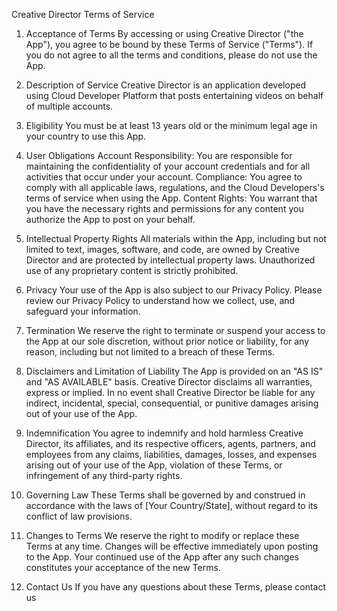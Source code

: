 Creative Director Terms of Service
1. Acceptance of Terms
By accessing or using Creative Director ("the App"), you agree to be bound by these Terms of Service ("Terms"). If you do not agree to all the terms and conditions, please do not use the App.

2. Description of Service
Creative Director is an application developed using Cloud Developer Platform that posts entertaining videos on behalf of multiple accounts.

3. Eligibility
You must be at least 13 years old or the minimum legal age in your country to use this App.

4. User Obligations
Account Responsibility: You are responsible for maintaining the confidentiality of your account credentials and for all activities that occur under your account.
Compliance: You agree to comply with all applicable laws, regulations, and the Cloud Developers's terms of service when using the App.
Content Rights: You warrant that you have the necessary rights and permissions for any content you authorize the App to post on your behalf.
5. Intellectual Property Rights
All materials within the App, including but not limited to text, images, software, and code, are owned by Creative Director and are protected by intellectual property laws. Unauthorized use of any proprietary content is strictly prohibited.

6. Privacy
Your use of the App is also subject to our Privacy Policy. Please review our Privacy Policy to understand how we collect, use, and safeguard your information.

7. Termination
We reserve the right to terminate or suspend your access to the App at our sole discretion, without prior notice or liability, for any reason, including but not limited to a breach of these Terms.

8. Disclaimers and Limitation of Liability
The App is provided on an "AS IS" and "AS AVAILABLE" basis. Creative Director disclaims all warranties, express or implied. In no event shall Creative Director be liable for any indirect, incidental, special, consequential, or punitive damages arising out of your use of the App.

9. Indemnification
You agree to indemnify and hold harmless Creative Director, its affiliates, and its respective officers, agents, partners, and employees from any claims, liabilities, damages, losses, and expenses arising out of your use of the App, violation of these Terms, or infringement of any third-party rights.

10. Governing Law
These Terms shall be governed by and construed in accordance with the laws of [Your Country/State], without regard to its conflict of law provisions.

11. Changes to Terms
We reserve the right to modify or replace these Terms at any time. Changes will be effective immediately upon posting to the App. Your continued use of the App after any such changes constitutes your acceptance of the new Terms.

12. Contact Us
If you have any questions about these Terms, please contact us

